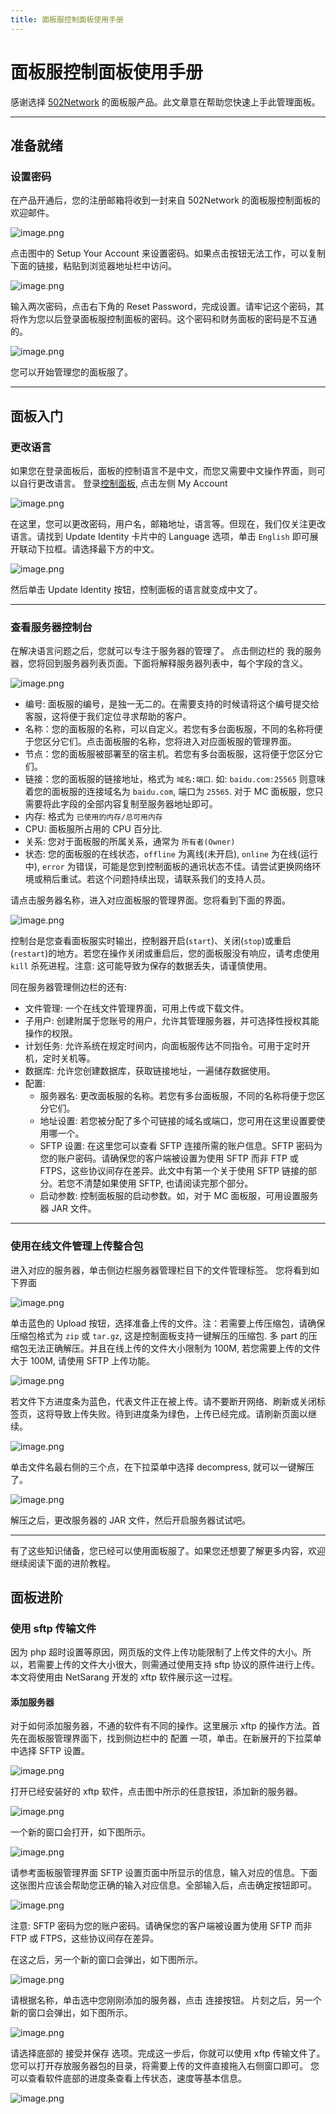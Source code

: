 ```yaml
---
title: 面板服控制面板使用手册
---
```


# 面板服控制面板使用手册

感谢选择 [502Network](https://portal.502.network) 的面板服产品。此文章意在帮助您快速上手此管理面板。

---

## 准备就绪

### 设置密码

在产品开通后，您的注册邮箱将收到一封来自 502Network 的面板服控制面板的欢迎邮件。

![image.png](https://i.loli.net/2019/11/08/sKYUph2BMZFjcq7.png)

点击图中的 Setup Your Account 来设置密码。如果点击按钮无法工作，可以复制下面的链接，粘贴到浏览器地址栏中访问。

![image.png](https://i.loli.net/2019/11/08/Qi5R4Aesnp9KZkH.png)

输入两次密码，点击右下角的 Reset Password，完成设置。请牢记这个密码，其将作为您以后登录面板服控制面板的密码。这个密码和财务面板的密码是不互通的。

![image.png](https://i.loli.net/2019/11/08/zjsYkR4v9QdxlHp.png)

您可以开始管理您的面板服了。

---

## 面板入门

### 更改语言

如果您在登录面板后，面板的控制语言不是中文，而您又需要中文操作界面，则可以自行更改语言。
登录[控制面板](https://mcpanel.502.network), 点击左侧 My Account

![image.png](https://i.loli.net/2019/11/08/6gruvGRjXMT5sYx.png)

在这里，您可以更改密码，用户名，邮箱地址，语言等。但现在，我们仅关注更改语言。请找到 Update Identity 卡片中的 Language 选项，单击 `English` 即可展开联动下拉框。请选择最下方的中文。

![image.png](https://i.loli.net/2019/11/08/NSDmbRnLtypX38e.png)

然后单击 Update Identity 按钮，控制面板的语言就变成中文了。

---

### 查看服务器控制台

在解决语言问题之后，您就可以专注于服务器的管理了。
点击侧边栏的 我的服务器，您将回到服务器列表页面。下面将解释服务器列表中，每个字段的含义。

![image.png](https://i.loli.net/2019/11/08/JMyiRW8sIAt7ulT.png)

* 编号: 面板服的编号，是独一无二的。在需要支持的时候请将这个编号提交给客服，这将便于我们定位寻求帮助的客户。
* 名称：您的面板服的名称，可以自定义。若您有多台面板服，不同的名称将便于您区分它们。点击面板服的名称，您将进入对应面板服的管理界面。
* 节点：您的面板服被部署至的宿主机。若您有多台面板服，这将便于您区分它们。
* 链接：您的面板服的链接地址，格式为 `域名:端口`. 如: `baidu.com:25565` 则意味着您的面板服的连接域名为 `baidu.com`, 端口为 `25565`. 对于 MC 面板服，您只需要将此字段的全部内容复制至服务器地址即可。
* 内存: 格式为 `已使用的内存/总可用内存`
* CPU: 面板服所占用的 CPU 百分比.
* 关系: 您对于面板服的所属关系，通常为 `所有者(Owner)`
* 状态: 您的面板服的在线状态，`offline` 为离线(未开启), `online` 为在线(运行中), `error` 为错误，可能是您到控制面板的通讯状态不佳。请尝试更换网络环境或稍后重试。若这个问题持续出现，请联系我们的支持人员。

请点击服务器名称，进入对应面板服的管理界面。您将看到下面的界面。

![image.png](https://i.loli.net/2019/11/08/ln4A87QUVyF23BW.png)

控制台是您查看面板服实时输出，控制器开启(`start`)、关闭(`stop`)或重启(`restart`)的地方。若您在操作关闭或重启后，您的面板服没有响应，请考虑使用 `kill` 杀死进程。注意: 这可能导致为保存的数据丢失，请谨慎使用。

同在服务器管理侧边栏的还有:
* 文件管理: 一个在线文件管理界面，可用上传或下载文件。
* 子用户: 创建附属于您账号的用户，允许其管理服务器，并可选择性授权其能操作的权限。
* 计划任务: 允许系统在规定时间内，向面板服传达不同指令。可用于定时开机，定时关机等。
* 数据库: 允许您创建数据库，获取链接地址，一遍储存数据使用。
* 配置:
    * 服务器名: 更改面板服的名称。若您有多台面板服，不同的名称将便于您区分它们。
    * 地址设置: 若您被分配了多个可链接的域名或端口，您可用在这里设置要使用哪一个。
    * SFTP 设置: 在这里您可以查看 SFTP 连接所需的账户信息。SFTP 密码为您的账户密码。请确保您的客户端被设置为使用 SFTP 而非 FTP 或 FTPS，这些协议间存在差异。此文中有第一个关于使用 SFTP 链接的部分。若您不清楚如果使用 SFTP, 也请阅读完那个部分。
    * 启动参数: 控制面板服的启动参数。如，对于 MC 面板服，可用设置服务器 JAR 文件。

---

### 使用在线文件管理上传整合包

进入对应的服务器，单击侧边栏服务器管理栏目下的文件管理标签。
您将看到如下界面

![image.png](https://i.loli.net/2019/11/08/mJhbD9uR7I5XFdn.png)

单击蓝色的 Upload 按钮，选择准备上传的文件。注：若需要上传压缩包，请确保压缩包格式为 `zip` 或 `tar.gz`, 这是控制面板支持一键解压的压缩包. 多 part 的压缩包无法正确解压。并且在线上传的文件大小限制为 100M, 若您需要上传的文件大于 100M, 请使用 SFTP 上传功能。

![image.png](https://i.loli.net/2019/11/08/5azE2wneP9D71GY.png)

若文件下方进度条为蓝色，代表文件正在被上传。请不要断开网络、刷新或关闭标签页，这将导致上传失败。待到进度条为绿色，上传已经完成。请刷新页面以继续。

![image.png](https://i.loli.net/2019/11/08/FphXsnPeGSocfMl.png)

单击文件名最右侧的三个点，在下拉菜单中选择 decompress, 就可以一键解压了。

![image.png](https://i.loli.net/2019/11/08/Ypblzu5msQfw8Ko.png)

解压之后，更改服务器的 JAR 文件，然后开启服务器试试吧。

---

有了这些知识储备，您已经可以使用面板服了。如果您还想要了解更多内容，欢迎继续阅读下面的进阶教程。

## 面板进阶

### 使用 sftp 传输文件

因为 php 超时设置等原因，网页版的文件上传功能限制了上传文件的大小。所以，若需要上传的文件大小很大，则需通过使用支持 sftp 协议的原件进行上传。本文将使用由 NetSarang 开发的 xftp 软件展示这一过程。

#### 添加服务器

对于如何添加服务器，不通的软件有不同的操作。这里展示 xftp 的操作方法。首先在面板服管理界面下，找到侧边栏中的 配置 一项，单击。在新展开的下拉菜单中选择 SFTP 设置。

![image.png](https://i.loli.net/2020/02/02/wIQOyN7PTRpUzWs.png)

打开已经安装好的 xftp 软件，点击图中所示的任意按钮，添加新的服务器。

![image.png](https://i.loli.net/2020/02/02/vMC1KWBfkA5gyLT.png)

一个新的窗口会打开，如下图所示。

![image.png](https://i.loli.net/2020/02/02/uFfeoXBCmzP92Ei.png)

请参考面板服管理界面 SFTP 设置页面中所显示的信息，输入对应的信息。下面这张图片应该会帮助您正确的输入对应信息。全部输入后，点击确定按钮即可。

![image.png](https://i.loli.net/2020/02/02/gLj9F6DnNcp35M1.png)

注意: SFTP 密码为您的账户密码。请确保您的客户端被设置为使用 SFTP 而非 FTP 或 FTPS，这些协议间存在差异。

在这之后，另一个新的窗口会弹出，如下图所示。

![image.png](https://i.loli.net/2020/02/02/r6Z2uj1UAWEHn7w.png)

请根据名称，单击选中您刚刚添加的服务器，点击 连接按钮。
片刻之后，另一个新的窗口会弹出，如下图所示。

![image.png](https://i.loli.net/2020/02/02/e4xCYpZ6suGt2nw.png)

请选择底部的 接受并保存 选项。完成这一步后，你就可以使用 xftp 传输文件了。您可以打开存放服务器包的目录，将需要上传的文件直接拖入右侧窗口即可。
您可以查看软件底部的进度条查看上传状态，速度等基本信息。

![image.png](https://i.loli.net/2020/02/02/fxAk9HXzwViYKI2.png)

